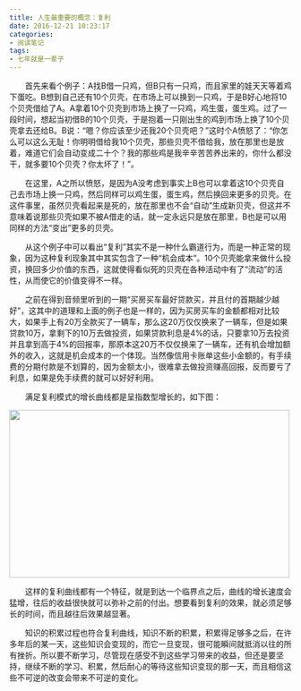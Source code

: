 ```yaml
---
title: 人生最重要的概念：复利
date: 2016-12-21 10:23:17
categories:
- 阅读笔记
tags:
- 七年就是一辈子
---
```

&emsp;&emsp;首先来看个例子：A找B借一只鸡，但B只有一只鸡，而且家里的娃天天等着鸡下蛋吃。B想到自己还有10个贝壳，在市场上可以换到一只鸡，于是B好心地将10个贝壳借给了A。A拿着10个贝壳到市场上换了一只鸡，鸡生蛋，蛋生鸡。过了一段时间，想起当初借B的10个贝壳，于是抱着一只刚出生的鸡到市场上换了10个贝壳拿去还给B。B说：“嗯？你应该至少还我20个贝壳吧？”这时个A愤怒了：“你怎么可以这么无耻！你明明借给我10个贝壳，那些贝壳不借给我，放在那里也是放着，难道它们会自动变成二十个？我的那些鸡是我辛辛苦苦养出来的，你什么都没干，就多要10个贝壳？你太坏了！”。
<!-- more -->
&emsp;&emsp;在这里，A之所以愤怒，是因为A没考虑到事实上B也可以拿着这10个贝壳自己去市场上换一只鸡，然后同样可以鸡生蛋，蛋生鸡，然后换回来更多的贝壳。在这件事里，虽然贝壳看起来是死的，放在那里也不会“自动”生成新贝壳，但这并不意味着说那些贝壳如果不被A借走的话，就一定永远只是放在那里，B也是可以用同样的方法“变出”更多的贝壳。

&emsp;&emsp;从这个例子中可以看出“复利”其实不是一种什么霸道行为，而是一种正常的现象，因为这种复利现象其中其实包含了一种“机会成本”。10个贝壳能拿来做什么投资，换回多少价值的东西，这就使得看似死的贝壳在各种活动中有了“流动”的活性，从而使它的价值变得不一样。

&emsp;&emsp;之前在得到音频里听到的一期“买房买车最好贷款买，并且付的首期越少越好”，这其中的道理和上面的例子也是一样的，因为买房买车的金额都相对比较大，如果手上有20万全款买了一辆车，那么这20万仅仅换来了一辆车，但是如果贷款10万，拿剩下的10万去做投资，如果贷款利息是4%的话，只要拿10万去投资并且拿到高于4%的回报率，那原本这20万不仅仅换来了一辆车，还有机会增加额外的收入，这就是机会成本的一个体现。当然像信用卡账单这些小金额的，有手续费的分期付款是不划算的，因为金额太小，很难拿去做投资赚高回报，反而要亏了利息，如果是免手续费的就可以好好利用。

&emsp;&emsp;满足复利模式的增长曲线都是呈指数型增长的，如下图：

<img src="/images/Seven-years-is-a-life/Compound-interest.png" width=500 height=300 />

&emsp;&emsp;这样的复利曲线都有一个特征，就是到达一个临界点之后，曲线的增长速度会猛增，往后的收益很快就可以弥补之前的付出。想要看到复利的效果，就必须足够长的时间，而且越往后效果越显著。

&emsp;&emsp;知识的积累过程也符合复利曲线，知识不断的积累，积累得足够多之后，在许多年后的某一天，这些知识会变现的，而它一旦变现，很可能瞬间就抵消以往的所有挫折。所以要不断学习，尽管现在感受不到这些学习带来的收益，但还是要坚持，继续不断的学习、积累，然后耐心的等待这些知识变现的那一天，而且相信这些不可逆的改变会带来不可逆的变化。

